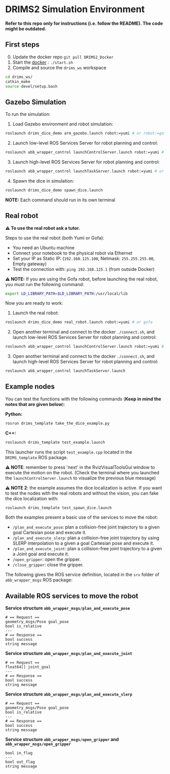 # DRIMS2 Simulation Environment

**Refer to this repo only for instructions (i.e. follow the README). The code might be outdated.**

## First steps

0. Update the docker repo `git pull DRIMS2_Docker`
1. Start the [docker](https://github.com/AIRLab-POLIMI/DRIMS2_Docker) :  `./start.sh`
2. Compile and source the `drims_ws` workspace
```bash
cd drims_ws/
catkin_make
source devel/setup.bash
```

## Gazebo Simulation


To run the simulation:

1. Load Gazebo environment and robot simulation:
```bash
roslaunch drims_dice_demo arm_gazebo.launch robot:=yumi # or robot:=gofa
```
2. Launch low-level ROS Services Server for robot planning and control:
```bash
roslaunch abb_wrapper_control launchControlServer.launch robot:=yumi # or robot:=gofa
```

3. Launch high-level ROS Services Server for robot planning and control:
```bash
roslaunch abb_wrapper_control launchTaskServer.launch robot:=yumi # or robot:=gofa
```

4. Spawn the dice in simulation:
```bash
roslaunch drims_dice_demo spawn_dice.launch
```

**NOTE:** Each command should run in its own terminal

## Real robot

**⚠️ To use the real robot ask a tutor.**

Steps to use the real robot (both Yumi or Gofa):
- You need an Ubuntu machine
- Connect your notebook to the physical robot via Ethernet
- Set your IP as Static IP: (`192.168.125.100`, Netmask: `255.255.255.00`, Empty gateway)
- Test the connection with: `ping 192.168.125.1` (from outside Docker)

**⚠️ NOTE:** If you are using the Gofa robot, before launching the real robot, you must run the following command:
```bash
export LD_LIBRARY_PATH=$LD_LIBRARY_PATH:/usr/local/lib
```

Now you are ready to work:
1. Launch the real robot:
```bash
roslaunch drims_dice_demo real_robot.launch robot:=yumi # or gofa
```

2. Open another terminal and connect to the docker `./connect.sh`, and launch low-level ROS Services Server for robot planning and control:
```bash
roslaunch abb_wrapper_control launchControlServer.launch robot:=yumi # or robot:=gofa
```

3. Open another terminal and connect to the docker `./connect.sh`, and launch high-level ROS Services Server for robot planning and control:
```bash
roslaunch abb_wrapper_control launchTaskServer.launch
```

## Example nodes

You can test the functions with the following commands (**Keep in mind the notes that are given below**):

**Python:**

```bash
rosrun drims_template take_the_dice_example.py
```

**C++:**

```bash
roslaunch drims_template test_example.launch
```
This launcher runs the script `test_example.cpp` located in the `DRIMS_template` ROS package.

**⚠️ NOTE**: remember to press 'next' in the RvizVisualToolsGui window to execute the motion on the robot.
(Check the terminal where you launched the `launchControlServer.launch` to visualize the previous blue message)

**⚠️ NOTE 2**: the example assumes the dice localization is active. If you want to test the nodes with the real robots and without the vision, you can fake the dice localization with:
```bash
roslaunch drims_template test_spawn_dice.launch
```

Both the examples present a basic use of the services to move the robot:
- `/plan_and_execute_pose`: plan a collision-free joint trajectory to a given goal Cartesian pose and execute it.
- `/plan_and_execute_slerp`: plan a collision-free joint trajectory by using SLERP interpolation to a given a goal Cartesian pose and execute it.
- `/plan_and_execute_joint`: plan a collision-free joint trajectory to a given a Joint goal and execute it.
- `/open_gripper`: open the gripper.
- `/close_gripper`: close the gripper.

The following gives the ROS service definition, located in the `srv` folder of `abb_wrapper_msgs` ROS package:

## Available ROS services to move the robot

**Service structure `abb_wrapper_msgs/plan_and_execute_pose`**
```
# == Request ==
geometry_msgs/Pose goal_pose
bool is_relative
---
# == Response ==
bool success
string message
```

**Service structure `abb_wrapper_msgs/plan_and_execute_joint`**
```
# == Request ==
float64[] joint_goal
---
# == Response ==
bool success
string message
```

**Service structure `abb_wrapper_msgs/plan_and_execute_slerp`**
```
# == Request ==
geometry_msgs/Pose goal_pose
bool is_relative
---
# == Response ==
bool success
string message
```

**Service structure `abb_wrapper_msgs/open_gripper` and `abb_wrapper_msgs/open_gripper`**
```
bool in_flag
---
bool out_flag
string message
```

<!--
%## Dice manipulation task
%
%Now, you can start to create your own task for dice manipulation.%
%
%For the **C++** version, you can modify this ROS node (`task_dice.cpp`) between lines 154-164 to create your sequence of actions to perform the dice manipulation.
%Remember that you can launch the previous ROS node by using the following command:
%```bash
%roslaunch drims_template task_dice.launch
%```
-->




